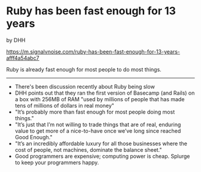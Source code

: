 # Ruby has been fast enough for 13 years
by DHH

https://m.signalvnoise.com/ruby-has-been-fast-enough-for-13-years-afff4a54abc7

Ruby is already fast enough for most people to do most things.

---

- There's been discussion recently about Ruby being slow
- DHH points out that they ran the first version of Basecamp (and Rails) on a box with 256MB of RAM "used by millions of people that has made tens of millions of dollars in real money"
- "It’s probably more than fast enough for most people doing most things."
- "It’s just that I’m not willing to trade things that are of real, enduring value to get more of a nice-to-have once we’ve long since reached Good Enough."
- "It’s an incredibly affordable luxury for all those businesses where the cost of people, not machines, dominate the balance sheet."
- Good programmers are expensive; computing power is cheap.  Splurge to keep your programmers happy.
